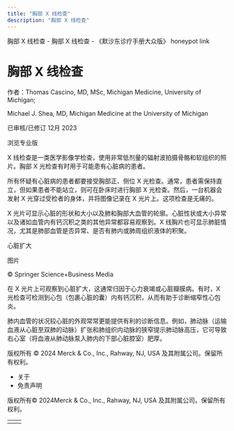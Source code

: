```yaml
---
title: "胸部 X 线检查"
description: "胸部 X 线检查"
---
```


﻿胸部 X 线检查 - 胸部 X 线检查 - 《默沙东诊疗手册大众版》 honeypot link

# 胸部 X 线检查

作者：Thomas Cascino, MD, MSc, Michigan Medicine, University of Michigan;

Michael J. Shea, MD, Michigan Medicine at the University of Michigan

已审核/已修订 12月 2023

浏览专业版

X 线检查是一类医学影像学检查，使用非常低剂量的辐射波拍摄骨骼和软组织的照片。胸部 X 光检查有时用于可能患有心脏病的患者。

所有怀疑有心脏病的患者都要接受胸部正、侧位 X 光检查。通常，患者需保持直立，但如果患者不能站立，则可在卧床时进行胸部 X 光检查。然后，一台机器会发射 X 光穿过受检者的身体，并将图像记录在 X 光片上。这项检查是无痛的。

X 光片可显示心脏的形状和大小以及肺和胸部大血管的轮廓。心脏性状或大小异常以及诸如血管内有钙沉积之类的其他异常都容易观察到。X 线胸片也可显示肺脏情况，尤其是肺部血管是否异常、是否有肺内或肺周组织液体的积聚。

心脏扩大



图片

© Springer Science+Business Media

在 X 光片上可观察到心脏扩大，这通常归因于心力衰竭或心脏瓣膜病。有时，X 光检查可检测到心包（包裹心脏的囊）内有钙沉积，从而有助于诊断缩窄性心包炎。

肺内血管的状况较心脏的外观常常更能提供有利的诊断信息。例如，肺动脉（运输血液从心脏至双肺的动脉）扩张和肺组织内动脉的狭窄提示肺动脉高压，它可导致右心室（将血液从肺动脉泵入肺内的下部心脏腔室）肥厚。



版权所有 © 2024
Merck & Co., Inc., Rahway, NJ, USA 及其附属公司。保留所有权利。

- 关于
- 免责声明

版权所有© 2024Merck & Co., Inc., Rahway, NJ, USA 及其附属公司。保留所有权利。

|     |     |
| --- | --- |
|  |  |